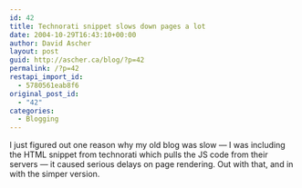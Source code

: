 ```yaml
---
id: 42
title: Technorati snippet slows down pages a lot
date: 2004-10-29T16:43:10+00:00
author: David Ascher
layout: post
guid: http://ascher.ca/blog/?p=42
permalink: /?p=42
restapi_import_id:
  - 5780561eab8f6
original_post_id:
  - "42"
categories:
  - Blogging
---
```

I just figured out one reason why my old blog was slow &#8212; I was including the HTML snippet from technorati which pulls the JS code from their servers &#8212; it caused serious delays on page rendering. Out with that, and in with the simper version.
